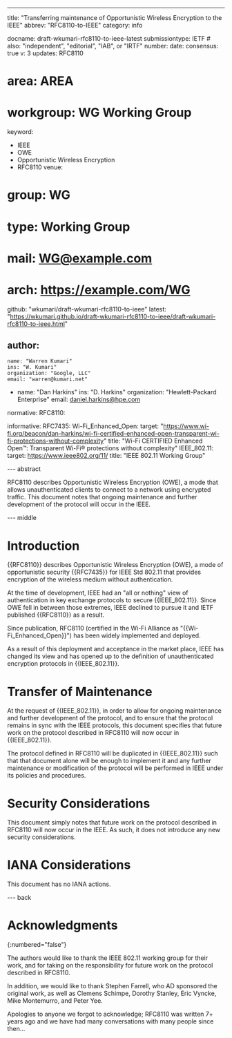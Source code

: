 ---
title: "Transferring maintenance of Opportunistic Wireless Encryption to the IEEE"
abbrev: "RFC8110-to-IEEE"
category: info

docname: draft-wkumari-rfc8110-to-ieee-latest
submissiontype: IETF  # also: "independent", "editorial", "IAB", or "IRTF"
number:
date:
consensus: true
v: 3
updates: RFC8110
# area: AREA
# workgroup: WG Working Group
keyword:
 - IEEE
 - OWE
 - Opportunistic Wireless Encryption
 - RFC8110
venue:
#  group: WG
#  type: Working Group
#  mail: WG@example.com
#  arch: https://example.com/WG
  github: "wkumari/draft-wkumari-rfc8110-to-ieee"
  latest: "https://wkumari.github.io/draft-wkumari-rfc8110-to-ieee/draft-wkumari-rfc8110-to-ieee.html"

author:
  -
    name: "Warren Kumari"
    ins: "W. Kumari"
    organization: "Google, LLC"
    email: "warren@kumari.net"
  -
    name: "Dan Harkins"
    ins: "D. Harkins"
    organization: "Hewlett-Packard Enterprise"
    email: daniel.harkins@hpe.com

normative:
  RFC8110:

informative:
  RFC7435:
  Wi-Fi_Enhanced_Open:
    target: "https://www.wi-fi.org/beacon/dan-harkins/wi-fi-certified-enhanced-open-transparent-wi-fi-protections-without-complexity"
    title: "Wi-Fi CERTIFIED Enhanced Open™: Transparent Wi-Fi® protections without complexity"
  IEEE_802.11:
    target: https://www.ieee802.org/11/
    title: "IEEE 802.11 Working Group"


--- abstract

RFC8110 describes Opportunistic Wireless Encryption (OWE), a mode that allows
unauthenticated clients to connect to a network using encrypted traffic. This
document notes that ongoing maintenance and further development of the protocol
will occur in the IEEE.

--- middle

# Introduction

{{RFC8110}} describes Opportunistic Wireless Encryption (OWE), a mode
of opportunistic security {{RFC7435}} for IEEE Std 802.11 that provides
encryption of the wireless medium without authentication.

At the time of development, IEEE had an "all or nothing" view of
authentication in key exchange protocols to secure {{IEEE_802.11}}.
Since OWE fell in between those extremes, IEEE declined to pursue it
and IETF published {{RFC8110}} as a result.

Since publication, RFC8110 (certified in the Wi-Fi Alliance as
"{{Wi-Fi_Enhanced_Open}}") has been widely implemented and deployed.

As a result of this deployment and acceptance in the market place, IEEE
has changed its view and has opened up to the definition of unauthenticated
encryption protocols in {{IEEE_802.11}}.

# Transfer of Maintenance

At the request of {{IEEE_802.11}}, in order to allow for ongoing maintenance
and further development of the  protocol, and to ensure that the protocol
remains in sync with the IEEE protocols, this document specifies that future
work on the protocol described in RFC8110 will now occur in {{IEEE_802.11}}.

The protocol defined in RFC8110 will be duplicated in {{IEEE_802.11}}
such that that document alone will be enough to implement it and any
further maintenance or modification of the protocol will be performed
in IEEE under its policies and procedures.

# Security Considerations

This document simply notes that future work on the protocol described in
RFC8110 will now occur in the IEEE. As such, it does not introduce any new
security considerations.


# IANA Considerations

This document has no IANA actions.


--- back

# Acknowledgments
{:numbered="false"}

The authors would like to thank the IEEE 802.11 working group for their work,
and for taking on the responsibility for future work on the protocol
described in RFC8110.

In addition, we would like to thank Stephen Farrell, who AD sponsored the
original work, as well as Clemens Schimpe, Dorothy Stanley, Eric Vyncke,
Mike Montemurro, and Peter Yee.

Apologies to anyone we forgot to acknowledge; RFC8110 was written 7+ years ago
and we have had many conversations with many people since then...

